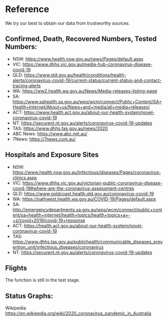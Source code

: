# Reference

We try our best to obtain our data from trustworthy sources.

## Confirmed, Death, Recovered Numbers, Tested Numbers:

- NSW: https://www.health.nsw.gov.au/news/Pages/default.aspx
- VIC: https://www.dhhs.vic.gov.au/media-hub-coronavirus-disease-covid-19
- QLD: https://www.qld.gov.au/health/conditions/health-alerts/coronavirus-covid-19/current-status/current-status-and-contact-tracing-alerts
- WA: https://ww2.health.wa.gov.au/News/Media-releases-listing-page
- SA: https://www.sahealth.sa.gov.au/wps/wcm/connect/Public+Content/SA+Health+Internet/About+us/News+and+media/all+media+releases/
- ACT: https://www.health.act.gov.au/about-our-health-system/novel-coronavirus-covid-19
- NT: https://securent.nt.gov.au/alerts/coronavirus-covid-19-updates
- TAS: https://www.dhhs.tas.gov.au/news/2020
- ABC News: https://www.abc.net.au/
- 7News: https://7news.com.au/


## Hospitals and Exposure Sites

- NSW: https://www.health.nsw.gov.au/Infectious/diseases/Pages/coronavirus-clinics.aspx
- VIC: https://www.dhhs.vic.gov.au/victorian-public-coronavirus-disease-covid-19#where-are-the-coronavirus-assessment-centres
- QLD: https://www.goldcoast.health.qld.gov.au/coronavirus-covid-19
- WA: https://pathwest.health.wa.gov.au/COVID-19/Pages/default.aspx
- SA: http://emergencydepartments.sa.gov.au/wps/wcm/connect/public+content/sa+health+internet/health+topics/health+topics+a+-+z/covid+2019/covid-19+response
- ACT: https://health.act.gov.au/about-our-health-system/novel-coronavirus-covid-19
- TAS: https://www.dhhs.tas.gov.au/publichealth/communicable_diseases_prevention_unit/infectious_diseases/coronavirus
- NT: https://securent.nt.gov.au/alerts/coronavirus-covid-19-updates

## Flights

The function is still in the test stage.

## Status Graphs:

Wikipedia: https://en.wikipedia.org/wiki/2020_coronavirus_pandemic_in_Australia
